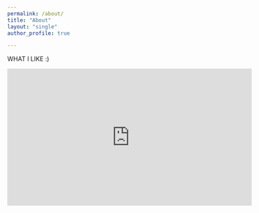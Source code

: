 ```yaml
---
permalink: /about/
title: "About"
layout: "single"
author_profile: true

---
```


WHAT I LIKE :)    

 <iframe width="560" height="315" src="https://www.youtube.com/embed/G7oykoQztEs" frameborder="0" allow="autoplay; encrypted-media" allowfullscreen></iframe>